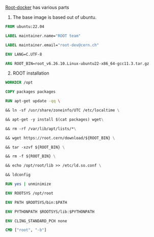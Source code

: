 [Root-docker](https://github.com/root-project/root-docker/blob/master/ubuntu/Dockerfile) has various parts

1. The base image is based out of ubuntu.

```Dockerfile
FROM ubuntu:22.04

LABEL maintainer.name="ROOT team"

LABEL maintainer.email="root-dev@cern.ch"

ENV LANG=C.UTF-8

ARG ROOT_BIN=root_v6.26.10.Linux-ubuntu22-x86_64-gcc11.3.tar.gz
```

2. ROOT installation

```Dockerfile
WORKDIR /opt

COPY packages packages

RUN apt-get update -qq \

&& ln -sf /usr/share/zoneinfo/UTC /etc/localtime \

&& apt-get -y install $(cat packages) wget\

&& rm -rf /var/lib/apt/lists/*\

&& wget https://root.cern/download/${ROOT_BIN} \

&& tar -xzvf ${ROOT_BIN} \

&& rm -f ${ROOT_BIN} \

&& echo /opt/root/lib >> /etc/ld.so.conf \

&& ldconfig

RUN yes | unminimize

ENV ROOTSYS /opt/root

ENV PATH $ROOTSYS/bin:$PATH

ENV PYTHONPATH $ROOTSYS/lib:$PYTHONPATH

ENV CLING_STANDARD_PCH none

CMD ["root", "-b"]
```

